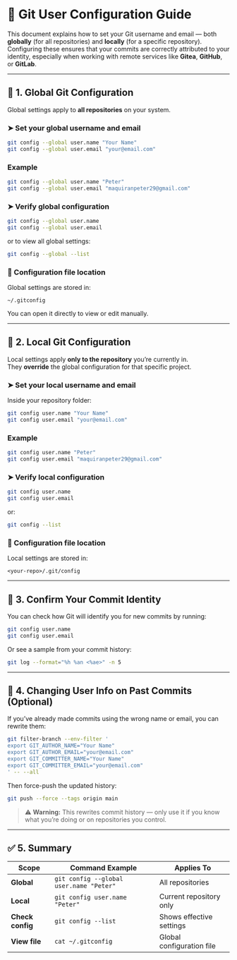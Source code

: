 # 🧾 Git User Configuration Guide

This document explains how to set your Git username and email — both **globally** (for all repositories) and **locally** (for a specific repository).  
Configuring these ensures that your commits are correctly attributed to your identity, especially when working with remote services like **Gitea**, **GitHub**, or **GitLab**.

---

## 📍 1. Global Git Configuration

Global settings apply to **all repositories** on your system.

### ➤ Set your global username and email

```bash
git config --global user.name "Your Name"
git config --global user.email "your@email.com"
```

### Example

```bash
git config --global user.name "Peter"
git config --global user.email "maquiranpeter29@gmail.com"
```

### ➤ Verify global configuration

```bash
git config --global user.name
git config --global user.email
```

or to view all global settings:

```bash
git config --global --list
```

### 📁 Configuration file location

Global settings are stored in:
```
~/.gitconfig
```

You can open it directly to view or edit manually.

---

## 📂 2. Local Git Configuration

Local settings apply **only to the repository** you’re currently in.  
They **override** the global configuration for that specific project.

### ➤ Set your local username and email

Inside your repository folder:
```bash
git config user.name "Your Name"
git config user.email "your@email.com"
```

### Example

```bash
git config user.name "Peter"
git config user.email "maquiranpeter29@gmail.com"
```

### ➤ Verify local configuration

```bash
git config user.name
git config user.email
```

or:
```bash
git config --list
```

### 📁 Configuration file location

Local settings are stored in:
```
<your-repo>/.git/config
```

---

## 🧪 3. Confirm Your Commit Identity

You can check how Git will identify you for new commits by running:

```bash
git config user.name
git config user.email
```

Or see a sample from your commit history:

```bash
git log --format="%h %an <%ae>" -n 5
```

---

## 🧹 4. Changing User Info on Past Commits (Optional)

If you’ve already made commits using the wrong name or email, you can rewrite them:

```bash
git filter-branch --env-filter '
export GIT_AUTHOR_NAME="Your Name"
export GIT_AUTHOR_EMAIL="your@email.com"
export GIT_COMMITTER_NAME="Your Name"
export GIT_COMMITTER_EMAIL="your@email.com"
' -- --all
```

Then force-push the updated history:
```bash
git push --force --tags origin main
```

> ⚠️ **Warning:** This rewrites commit history — only use it if you know what you’re doing or on repositories you control.

---

## ✅ 5. Summary

| Scope  | Command Example | Applies To |
|--------|-----------------|-------------|
| **Global** | `git config --global user.name "Peter"` | All repositories |
| **Local**  | `git config user.name "Peter"` | Current repository only |
| **Check config** | `git config --list` | Shows effective settings |
| **View file** | `cat ~/.gitconfig` | Global configuration file |

